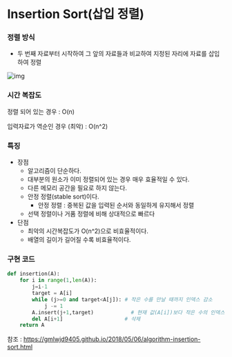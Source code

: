 # Insertion Sort(삽입 정렬)

### 정렬 방식

- 두 번째 자료부터 시작하여 그 앞의 자료들과 비교하여 지정된 자리에 자료를 삽입하여 정렬



![img](https://gmlwjd9405.github.io/images/algorithm-insertion-sort/insertion-sort.png)

### 시간 복잡도

정렬 되어 있는 경우 : O(n)

입력자료가 역순인 경우 (최악) : O(n^2)

### 특징

- 장점
  - 알고리즘이 단순하다.
  - 대부분의 원소가 이미 정렬되어 있는 경우 매우 효율적일 수 있다.
  - 다른 메모리 공간을 필요로 하지 않는다. 
  - 안정 정렬(stable sort)이다.
    - 안정 정렬 : 중복된 값을 입력된 순서와 동일하게 유지해서 정렬
  - 선택 정렬이나 거품 정렬에 비해 상대적으로 빠르다
- 단점
  - 최악의 시간복잡도가 O(n^2)으로 비효율적이다.
  - 배열의 길이가 길어질 수록 비효율적이다.

### 구현 코드

```python
def insertion(A):
    for i in range(1,len(A)):
        j=i-1
        target = A[i]
        while (j>=0 and target<A[j]): # 작은 수를 만날 때까지 인덱스 감소
            j -= 1
        A.insert(j+1,target)            # 현재 값(A[i])보다 작은 수의 인덱스에 값을 삽입하고           
        del A[i+1]                    # 삭제
    return A
```

참조 : https://gmlwjd9405.github.io/2018/05/06/algorithm-insertion-sort.html